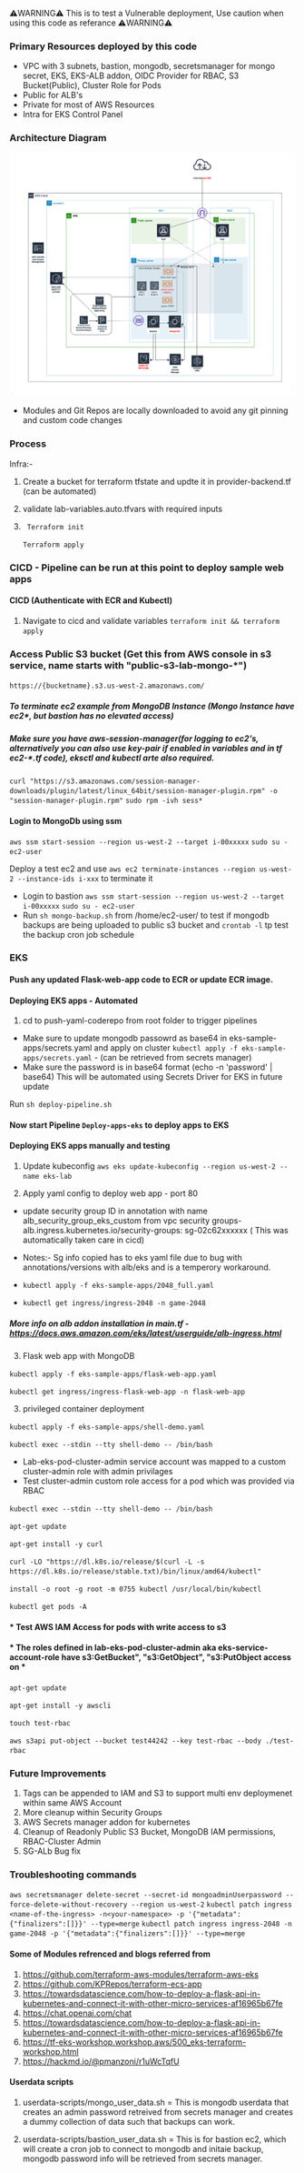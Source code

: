 
 ⚠️WARNING⚠️ This is to test a Vulnerable deployment, Use caution when using this code as referance ⚠️WARNING⚠️


### Primary Resources deployed by this code
* VPC with 3 subnets, bastion, mongodb, secretsmanager for mongo secret, EKS, EKS-ALB addon, OIDC Provider for RBAC, S3 Bucket(Public), Cluster Role for Pods
* Public for ALB's
* Private for most of AWS Resources 
* Intra for EKS Control Panel 

### Architecture Diagram 
![](tf-lab.jpg)

* Modules and Git Repos are locally downloaded to avoid any git pinning and custom code changes
 
### Process 

Infra:- 

1) Create a bucket for terraform tfstate and updte it in provider-backend.tf (can be automated)
2) validate lab-variables.auto.tfvars with required inputs 
3) ` Terraform init`
   
    `Terraform apply`

### CICD - Pipeline can be run at this point to deploy sample web apps 

#### CICD (Authenticate with ECR and Kubectl)


1) Navigate to cicd and validate variables
`terraform init && terraform apply`


### Access Public S3 bucket (Get this from AWS console in s3 service, name starts with "public-s3-lab-mongo-*")

`https://{bucketname}.s3.us-west-2.amazonaws.com/`

##### To terminate ec2 example from MongoDB Instance (Mongo Instance have ec2*, but bastion has no elevated access)
##### Make sure you have  aws-session-manager(for logging to ec2's, alternatively you can also use key-pair if enabled in variables and in tf ec2-*.tf code), eksctl and kubectl arte also required. 

`curl "https://s3.amazonaws.com/session-manager-downloads/plugin/latest/linux_64bit/session-manager-plugin.rpm" -o "session-manager-plugin.rpm"`
`sudo rpm -ivh sess*`

#### Login to MongoDb using ssm 

`aws ssm start-session --region us-west-2 --target i-00xxxxx`
`sudo su - ec2-user`

Deploy a test ec2 and use `aws ec2 terminate-instances --region us-west-2 --instance-ids i-xxx` to terminate it 
 
* Login to bastion 
`aws ssm start-session --region us-west-2 --target i-00xxxxx`
`sudo su - ec2-user`
* Run `sh mongo-backup.sh` from /home/ec2-user/ to test if mongodb backups are being uploaded to public s3 bucket and `crontab -l` tp test the backup cron job schedule

### EKS

#### Push any updated Flask-web-app code to ECR or update ECR image.


#### Deploying EKS apps - Automated

1)  cd to push-yaml-coderepo from root folder to trigger pipelines
 
*  Make sure to update mongodb passowrd as base64 in eks-sample-apps/secrets.yaml and apply on cluster `kubectl apply -f eks-sample-apps/secrets.yaml` - (can be retrieved from secrets manager)
*  Make sure the password is in base64 format (echo -n 'password' | base64) This will be automated using Secrets Driver for EKS in future update

Run `sh deploy-pipeline.sh`

#### Now start Pipeline `Deploy-apps-eks` to deploy apps to EKS

#### Deploying EKS apps manually and testing 


1) Update kubeconfig
`aws eks update-kubeconfig --region us-west-2 --name eks-lab`

2) Apply yaml config to deploy web app  - port 80
*  update security group ID in annotation with name alb_security_group_eks_custom from vpc security groups- alb.ingress.kubernetes.io/security-groups: sg-02c62xxxxxx ( This was automatically taken care in cicd)
*  Notes:- Sg info copied has to eks yaml file due to  bug with annotations/versions with alb/eks and is a temperory workaround. 

*  `kubectl apply -f eks-sample-apps/2048_full.yaml`
*  `kubectl get ingress/ingress-2048 -n game-2048`

##### More info on alb addon installation in main.tf - https://docs.aws.amazon.com/eks/latest/userguide/alb-ingress.html

3) Flask web app with MongoDB

 `kubectl apply -f eks-sample-apps/flask-web-app.yaml`
 
 `kubectl get ingress/ingress-flask-web-app -n flask-web-app`
 
3) privileged container deployment 

`kubectl apply -f eks-sample-apps/shell-demo.yaml`

`kubectl exec --stdin --tty shell-demo -- /bin/bash`

*  Lab-eks-pod-cluster-admin service account was mapped to a custom cluster-admin role with admin privilages 
*  Test cluster-admin custom role access for a pod which was provided via RBAC

`kubectl exec --stdin --tty shell-demo -- /bin/bash`

`apt-get update`

`apt-get install -y curl`

`curl -LO "https://dl.k8s.io/release/$(curl -L -s https://dl.k8s.io/release/stable.txt)/bin/linux/amd64/kubectl"`

`install -o root -g root -m 0755 kubectl /usr/local/bin/kubectl`

`kubectl get pods -A`


#### * Test AWS IAM Access for pods with write access to s3
#### * The roles defined in lab-eks-pod-cluster-admin aka eks-service-account-role have s3:GetBucket", "s3:GetObject", "s3:PutObject access on * 


`apt-get update`

`apt-get install -y awscli`

`touch test-rbac`

`aws s3api put-object --bucket test44242 --key test-rbac --body ./test-rbac`


###  Future Improvements
1) Tags can be appended to IAM and S3 to support multi env deploymenet within same AWS Account
2) More cleanup within Security Groups
3) AWS Secrets manager addon for kubernetes 
4) Cleanup of Readonly Public S3 Bucket, MongoDB IAM permissions, RBAC-Cluster Admin
5) SG-ALb Bug fix


### Troubleshooting commands

`aws secretsmanager delete-secret --secret-id mongoadminUserpassword --force-delete-without-recovery --region us-west-2`
`kubectl patch ingress <name-of-the-ingress> -n<your-namespace> -p '{"metadata":{"finalizers":[]}}' --type=merge`
`kubectl patch ingress ingress-2048 -n game-2048 -p '{"metadata":{"finalizers":[]}}' --type=merge`



#### Some of Modules refrenced and blogs referred from 
1) https://github.com/terraform-aws-modules/terraform-aws-eks
2) https://github.com/KPRepos/terraform-ecs-app
3) https://towardsdatascience.com/how-to-deploy-a-flask-api-in-kubernetes-and-connect-it-with-other-micro-services-af16965b67fe
4) https://chat.openai.com/chat
5) https://towardsdatascience.com/how-to-deploy-a-flask-api-in-kubernetes-and-connect-it-with-other-micro-services-af16965b67fe
6) https://tf-eks-workshop.workshop.aws/500_eks-terraform-workshop.html
7) https://hackmd.io/@pmanzoni/r1uWcTqfU


#### Userdata scripts

1) userdata-scripts/mongo_user_data.sh = This is mongodb userdata that creates an admin password retreived from secrets manager and creates a dummy collection of data such that backups can work.

2) userdata-scripts/bastion_user_data.sh = This is for bastion ec2, which will create a cron job to connect to mongodb and initaie backup, mongodb password info will be retrieved from secrets manager.
